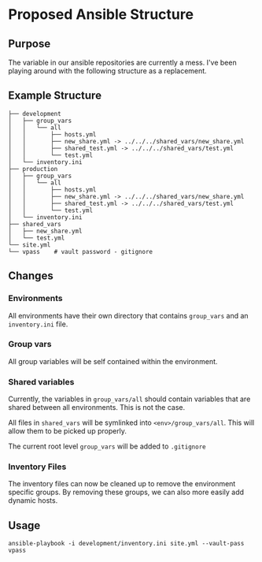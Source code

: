 # Proposed Ansible Structure

## Purpose

The variable in our ansible repositories are currently a mess. I've been playing
around with the following structure as a replacement.

## Example Structure

```
├── development
│   ├── group_vars
│   │   └── all
│   │       ├── hosts.yml
│   │       ├── new_share.yml -> ../../../shared_vars/new_share.yml
│   │       ├── shared_test.yml -> ../../../shared_vars/test.yml
│   │       └── test.yml
│   └── inventory.ini
├── production
│   ├── group_vars
│   │   └── all
│   │       ├── hosts.yml
│   │       ├── new_share.yml -> ../../../shared_vars/new_share.yml
│   │       ├── shared_test.yml -> ../../../shared_vars/test.yml
│   │       └── test.yml
│   └── inventory.ini
├── shared_vars
│   ├── new_share.yml
│   └── test.yml
└── site.yml
└── vpass    # vault password - gitignore
```

## Changes

### Environments

All environments have their own directory that contains `group_vars` and an
`inventory.ini` file.

### Group vars

All group variables will be self contained within the environment. 

### Shared variables

Currently, the variables in `group_vars/all` should contain variables that are
shared between all environments. This is not the case.

All files in `shared_vars` will be symlinked into `<env>/group_vars/all`. This
will allow them to be picked up properly.

The current root level `group_vars` will be added to `.gitignore`

### Inventory Files

The inventory files can now be cleaned up to remove the environment specific
groups. By removing these groups, we can also more easily add dynamic hosts.

## Usage

```
ansible-playbook -i development/inventory.ini site.yml --vault-pass vpass
```
